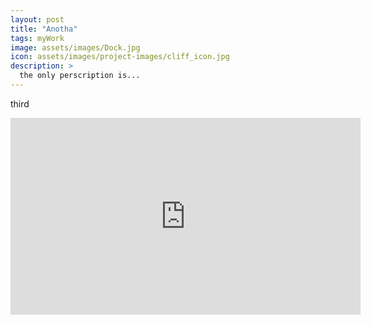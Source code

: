 ```yaml
---
layout: post
title: "Anotha"
tags: myWork
image: assets/images/Dock.jpg
icon: assets/images/project-images/cliff_icon.jpg
description: >
  the only perscription is...
---
```


third 
<iframe width="560" height="315" src="https://www.youtube.com/embed/H-lGtvpZX58" frameborder="0" allowfullscreen></iframe>